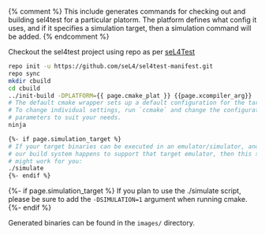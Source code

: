 {% comment %}
This include generates commands for checking out and building sel4test for a particular platorm.
The platform defines what config it uses, and if it specifies a simulation target, then a simulation command will be added.
{% endcomment %}

Checkout the sel4test project using repo as per [seL4Test](/seL4Test)
```bash
repo init -u https://github.com/seL4/sel4test-manifest.git
repo sync
mkdir cbuild
cd cbuild
../init-build -DPLATFORM={{ page.cmake_plat }} {{page.xcompiler_arg}}
# The default cmake wrapper sets up a default configuration for the target platform.
# To change individual settings, run `ccmake` and change the configuration
# parameters to suit your needs.
ninja

{%- if page.simulation_target %}
# If your target binaries can be executed in an emulator/simulator, and if
# our build system happens to support that target emulator, then this script
# might work for you:
./simulate
{%- endif %}

```

{%- if page.simulation_target %}
If you plan to use the ./simulate script, please be sure to add the
`-DSIMULATION=1` argument when running cmake.
{%- endif %}

Generated binaries can be found in the `images/` directory.
